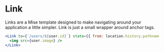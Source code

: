 # Link

Links are a Mise template designed to make navigating around your application a little simpler. Link is just a small wrapper around anchor tags.

```jsx
<Link to={`/users/${user.id}`} state={{ from: location.history.pathname }}>
  <img src={user.image} />
</Link>
```